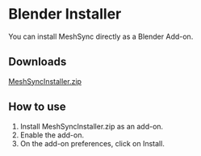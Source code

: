 # Blender Installer

You can install MeshSync directly as a Blender Add-on.

## Downloads
[MeshSyncInstaller.zip](https://drive.google.com/uc?export=download&id=1DT5Iw_4dpbAWKK6ruAQ3TGZ8iWvteik1)

## How to use
1. Install MeshSyncInstaller.zip as an add-on.
1. Enable the add-on.
1. On the add-on preferences, click on Install.
